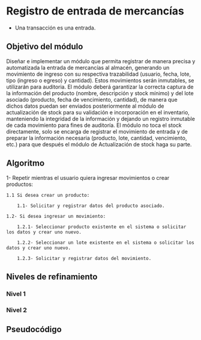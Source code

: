 # Registro de entrada de mercancías
- Una transacción es una entrada.

## Objetivo del módulo
Diseñar e implementar un módulo que permita registrar de manera precisa y automatizada la entrada de mercancías al almacén, generando un movimiento de ingreso con su respectiva trazabilidad (usuario, fecha, lote, tipo (ingreso o egreso) y cantidad). Estos movimientos serán inmutables, se utilizarán para auditoria. El módulo deberá garantizar la correcta captura de la información del producto (nombre, descripción y stock mínimo) y del lote asociado (producto, fecha de vencimiento, cantidad), de manera que dichos datos puedan ser enviados posteriormente al módulo de actualización de stock para su validación e incorporación en el inventario, manteniendo la integridad de la información y dejando un registro inmutable de cada movimiento para fines de auditoría.
El módulo no toca el stock directamente, solo se encarga de registrar el movimiento de entrada y de preparar la información necesaria (producto, lote, cantidad, vencimiento, etc.) para que después el módulo de Actualización de stock haga su parte.

## Algoritmo
1- Repetir mientras el usuario quiera ingresar movimientos o crear productos:

    1.1 Si desea crear un producto:

        1.1- Solicitar y registrar datos del producto asociado.
    
    1.2- Si desea ingresar un movimiento:
    
        1.2.1- Seleccionar producto existente en el sistema o solicitar los datos y crear uno nuevo.
        
        1.2.2- Seleccionar un lote existente en el sistema o solicitar los datos y crear uno nuevo.

        1.2.3- Solicitar y registrar datos del movimiento.

## Niveles de refinamiento 

### Nivel 1
### Nivel 2

## Pseudocódigo
